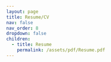 ```yaml
---
layout: page
title: Resume/CV
nav: false
nav_order: 8
dropdown: false
children:
  - title: Resume
    permalink: /assets/pdf/Resume.pdf
---
```

